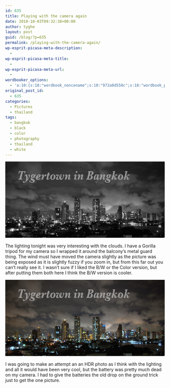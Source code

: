 ```yaml
---
id: 635
title: Playing with the camera again
date: 2010-10-03T09:32:38+00:00
author: tyghe
layout: post
guid: /blog/?p=635
permalink: /playing-with-the-camera-again/
wp-esprit-picasa-meta-description:
  - 
wp-esprit-picasa-meta-title:
  - 
wp-esprit-picasa-meta-url:
  - 
wordbooker_options:
  - 'a:10:{s:18:"wordbook_noncename";s:10:"972a0d550c";s:18:"wordbook_page_post";s:4:"-100";s:18:"wordbook_orandpage";s:1:"2";s:23:"wordbook_default_author";s:1:"2";s:23:"wordbook_extract_length";s:3:"256";s:19:"wordbook_actionlink";s:3:"300";s:26:"wordbooker_publish_default";s:2:"on";s:18:"wordbook_attribute";s:31:"Posted a new post on their blog";s:29:"wordbooker_status_update_text";s:35:": New blog post :  %title% - %link%";s:20:"wordbook_comment_get";s:2:"on";}'
original_post_id:
  - 635
categories:
  - Pictures
  - thailand
tags:
  - bangkok
  - black
  - color
  - photography
  - thailand
  - white
---
```

<p style="text-align:center;">
  <a href="/wp-content/uploads/2010/10/IMGP7237-1.jpg"><img class="aligncenter size-large wp-image-637" title="Bangkok Night B/W" src="/wp-content/uploads/2010/10/IMGP7237-1.jpg" alt="Bangkok Night B/W" width="600" height="241" /></a>
</p>

The lighting tonight was very interesting with the clouds. I have a Gorilla tripod for my camera so I wrapped it around the balcony&#8217;s metal guard thing. The wind must have moved the camera slightly as the picture was being exposed as it is slightly fuzzy if you zoom in, but from this far out you can&#8217;t really see it. I wasn&#8217;t sure if I liked the B/W or the Color version, but after putting them both here I think the B/W version is cooler.

[<img class="aligncenter size-large wp-image-638" title="Bangkok Night Color" src="/wp-content/uploads/2010/10/IMGP7237-2.jpg" alt="Bangkok Night Color" width="600" height="241" />](/blog/wp-content/uploads/2010/10/IMGP7237-2.jpg)

I was going to make an attempt an an HDR photo as I think with the lighting and all it would have been very cool, but the battery was pretty much dead on my camera. I had to give the batteries the old drop on the ground trick just to get the one picture.
